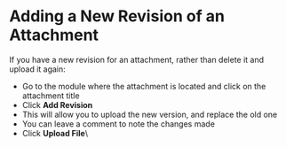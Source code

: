 # Adding a New Revision of an Attachment

If you have a new revision for an attachment, rather than delete it and upload it again:

* Go to the module where the attachment is located and click on the attachment title
* Click **Add Revision**
* This will allow you to upload the new version, and replace the old one
* You can leave a comment to note the changes made
* Click **Upload File**\
